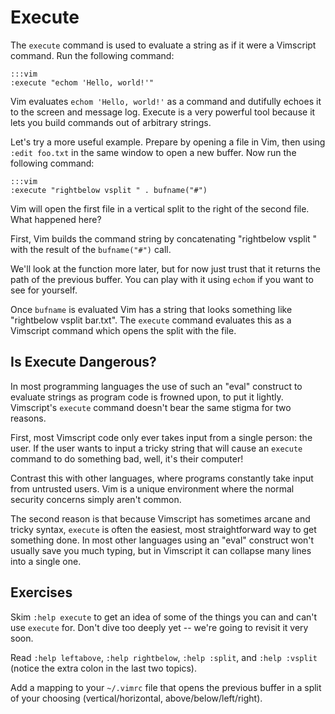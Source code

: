 Execute
=======

The `execute` command is used to evaluate a string as if it were a Vimscript
command.  Run the following command:

    :::vim
    :execute "echom 'Hello, world!'"

Vim evaluates `echom 'Hello, world!'` as a command and dutifully echoes it to
the screen and message log.  Execute is a very powerful tool because it lets you
build commands out of arbitrary strings.

Let's try a more useful example.  Prepare by opening a file in Vim, then using
`:edit foo.txt` in the same window to open a new buffer.  Now run the
following command:

    :::vim
    :execute "rightbelow vsplit " . bufname("#")

Vim will open the first file in a vertical split to the right of the second
file.  What happened here?

First, Vim builds the command string by concatenating "rightbelow vsplit
" with the result of the `bufname("#")` call.

We'll look at the function more later, but for now just trust that it returns
the path of the previous buffer.  You can play with it using `echom` if you want
to see for yourself.

Once `bufname` is evaluated Vim has a string that looks something like
"rightbelow vsplit bar.txt".  The `execute` command evaluates this as
a Vimscript command which opens the split with the file.

Is Execute Dangerous?
---------------------

In most programming languages the use of such an "eval" construct to evaluate
strings as program code is frowned upon, to put it lightly.  Vimscript's
`execute` command doesn't bear the same stigma for two reasons.

First, most Vimscript code only ever takes input from a single person: the user.
If the user wants to input a tricky string that will cause an `execute` command
to do something bad, well, it's their computer!

Contrast this with other languages, where programs constantly take input from
untrusted users.  Vim is a unique environment where the normal security concerns
simply aren't common.

The second reason is that because Vimscript has sometimes arcane and tricky
syntax, `execute` is often the easiest, most straightforward way to get
something done.  In most other languages using an "eval" construct won't usually
save you much typing, but in Vimscript it can collapse many lines into a single
one.

Exercises
---------

Skim `:help execute` to get an idea of some of the things you can and can't use
`execute` for.  Don't dive too deeply yet -- we're going to revisit it very
soon.

Read `:help leftabove`, `:help rightbelow`, `:help :split`, and `:help :vsplit`
(notice the extra colon in the last two topics).

Add a mapping to your `~/.vimrc` file that opens the previous buffer in a split
of your choosing (vertical/horizontal, above/below/left/right).
